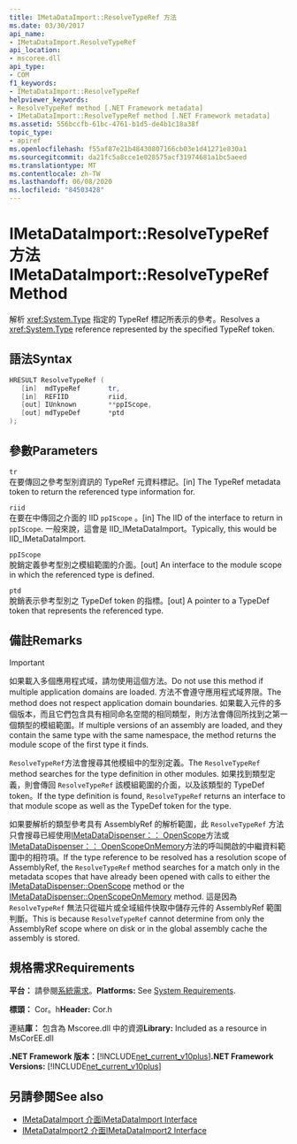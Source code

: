 ```yaml
---
title: IMetaDataImport::ResolveTypeRef 方法
ms.date: 03/30/2017
api_name:
- IMetaDataImport.ResolveTypeRef
api_location:
- mscoree.dll
api_type:
- COM
f1_keywords:
- IMetaDataImport::ResolveTypeRef
helpviewer_keywords:
- ResolveTypeRef method [.NET Framework metadata]
- IMetaDataImport::ResolveTypeRef method [.NET Framework metadata]
ms.assetid: 556bccfb-61bc-4761-b1d5-de4b1c18a38f
topic_type:
- apiref
ms.openlocfilehash: f55af87e21b48430807166cb03e1d41271e830a1
ms.sourcegitcommit: da21fc5a8cce1e028575acf31974681a1bc5aeed
ms.translationtype: MT
ms.contentlocale: zh-TW
ms.lasthandoff: 06/08/2020
ms.locfileid: "84503428"
---
```

# <a name="imetadataimportresolvetyperef-method"></a><span data-ttu-id="5a8aa-102">IMetaDataImport::ResolveTypeRef 方法</span><span class="sxs-lookup"><span data-stu-id="5a8aa-102">IMetaDataImport::ResolveTypeRef Method</span></span>
<span data-ttu-id="5a8aa-103">解析 <xref:System.Type> 指定的 TypeRef 標記所表示的參考。</span><span class="sxs-lookup"><span data-stu-id="5a8aa-103">Resolves a <xref:System.Type> reference represented by the specified TypeRef token.</span></span>  
  
## <a name="syntax"></a><span data-ttu-id="5a8aa-104">語法</span><span class="sxs-lookup"><span data-stu-id="5a8aa-104">Syntax</span></span>  
  
```cpp  
HRESULT ResolveTypeRef (  
   [in]  mdTypeRef       tr,  
   [in]  REFIID          riid,  
   [out] IUnknown        **ppIScope,  
   [out] mdTypeDef       *ptd  
);  
```  
  
## <a name="parameters"></a><span data-ttu-id="5a8aa-105">參數</span><span class="sxs-lookup"><span data-stu-id="5a8aa-105">Parameters</span></span>  
 `tr`  
 <span data-ttu-id="5a8aa-106">在要傳回之參考型別資訊的 TypeRef 元資料標記。</span><span class="sxs-lookup"><span data-stu-id="5a8aa-106">[in] The TypeRef metadata token to return the referenced type information for.</span></span>  
  
 `riid`  
 <span data-ttu-id="5a8aa-107">在要在中傳回之介面的 IID `ppIScope` 。</span><span class="sxs-lookup"><span data-stu-id="5a8aa-107">[in] The IID of the interface to return in `ppIScope`.</span></span> <span data-ttu-id="5a8aa-108">一般來說，這會是 IID_IMetaDataImport。</span><span class="sxs-lookup"><span data-stu-id="5a8aa-108">Typically, this would be IID_IMetaDataImport.</span></span>  
  
 `ppIScope`  
 <span data-ttu-id="5a8aa-109">脫銷定義參考型別之模組範圍的介面。</span><span class="sxs-lookup"><span data-stu-id="5a8aa-109">[out] An interface to the module scope in which the referenced type is defined.</span></span>  
  
 `ptd`  
 <span data-ttu-id="5a8aa-110">脫銷表示參考型別之 TypeDef token 的指標。</span><span class="sxs-lookup"><span data-stu-id="5a8aa-110">[out] A pointer to a TypeDef token that represents the referenced type.</span></span>  
  
## <a name="remarks"></a><span data-ttu-id="5a8aa-111">備註</span><span class="sxs-lookup"><span data-stu-id="5a8aa-111">Remarks</span></span>  
  
> [!IMPORTANT]
> <span data-ttu-id="5a8aa-112">如果載入多個應用程式域，請勿使用這個方法。</span><span class="sxs-lookup"><span data-stu-id="5a8aa-112">Do not use this method if multiple application domains are loaded.</span></span> <span data-ttu-id="5a8aa-113">方法不會遵守應用程式域界限。</span><span class="sxs-lookup"><span data-stu-id="5a8aa-113">The method does not respect application domain boundaries.</span></span> <span data-ttu-id="5a8aa-114">如果載入元件的多個版本，而且它們包含具有相同命名空間的相同類型，則方法會傳回所找到之第一個類型的模組範圍。</span><span class="sxs-lookup"><span data-stu-id="5a8aa-114">If multiple versions of an assembly are loaded, and they contain the same type with the same namespace, the method returns the module scope of the first type it finds.</span></span>  
  
 <span data-ttu-id="5a8aa-115">`ResolveTypeRef`方法會搜尋其他模組中的型別定義。</span><span class="sxs-lookup"><span data-stu-id="5a8aa-115">The `ResolveTypeRef` method searches for the type definition in other modules.</span></span> <span data-ttu-id="5a8aa-116">如果找到類型定義，則會傳回 `ResolveTypeRef` 該模組範圍的介面，以及該類型的 TypeDef token。</span><span class="sxs-lookup"><span data-stu-id="5a8aa-116">If the type definition is found, `ResolveTypeRef` returns an interface to that module scope as well as the TypeDef token for the type.</span></span>  
  
 <span data-ttu-id="5a8aa-117">如果要解析的類型參考具有 AssemblyRef 的解析範圍，此 `ResolveTypeRef` 方法只會搜尋已經使用[IMetaDataDispenser：： OpenScope](imetadatadispenser-openscope-method.md)方法或[IMetaDataDispenser：： OpenScopeOnMemory](imetadatadispenser-openscopeonmemory-method.md)方法的呼叫開啟的中繼資料範圍中的相符項。</span><span class="sxs-lookup"><span data-stu-id="5a8aa-117">If the type reference to be resolved has a resolution scope of AssemblyRef, the `ResolveTypeRef` method searches for a match only in the metadata scopes that have already been opened with calls to either the [IMetaDataDispenser::OpenScope](imetadatadispenser-openscope-method.md) method or the [IMetaDataDispenser::OpenScopeOnMemory](imetadatadispenser-openscopeonmemory-method.md) method.</span></span> <span data-ttu-id="5a8aa-118">這是因為 `ResolveTypeRef` 無法只從磁片或全域組件快取中儲存元件的 AssemblyRef 範圍判斷。</span><span class="sxs-lookup"><span data-stu-id="5a8aa-118">This is because `ResolveTypeRef` cannot determine from only the AssemblyRef scope where on disk or in the global assembly cache the assembly is stored.</span></span>  
  
## <a name="requirements"></a><span data-ttu-id="5a8aa-119">規格需求</span><span class="sxs-lookup"><span data-stu-id="5a8aa-119">Requirements</span></span>  
 <span data-ttu-id="5a8aa-120">**平台：** 請參閱[系統需求](../../get-started/system-requirements.md)。</span><span class="sxs-lookup"><span data-stu-id="5a8aa-120">**Platforms:** See [System Requirements](../../get-started/system-requirements.md).</span></span>  
  
 <span data-ttu-id="5a8aa-121">**標頭：** Cor。h</span><span class="sxs-lookup"><span data-stu-id="5a8aa-121">**Header:** Cor.h</span></span>  
  
 <span data-ttu-id="5a8aa-122">連結**庫：** 包含為 Mscoree.dll 中的資源</span><span class="sxs-lookup"><span data-stu-id="5a8aa-122">**Library:** Included as a resource in MsCorEE.dll</span></span>  
  
 <span data-ttu-id="5a8aa-123">**.NET Framework 版本：**[!INCLUDE[net_current_v10plus](../../../../includes/net-current-v10plus-md.md)]</span><span class="sxs-lookup"><span data-stu-id="5a8aa-123">**.NET Framework Versions:** [!INCLUDE[net_current_v10plus](../../../../includes/net-current-v10plus-md.md)]</span></span>  
  
## <a name="see-also"></a><span data-ttu-id="5a8aa-124">另請參閱</span><span class="sxs-lookup"><span data-stu-id="5a8aa-124">See also</span></span>

- [<span data-ttu-id="5a8aa-125">IMetaDataImport 介面</span><span class="sxs-lookup"><span data-stu-id="5a8aa-125">IMetaDataImport Interface</span></span>](imetadataimport-interface.md)
- [<span data-ttu-id="5a8aa-126">IMetaDataImport2 介面</span><span class="sxs-lookup"><span data-stu-id="5a8aa-126">IMetaDataImport2 Interface</span></span>](imetadataimport2-interface.md)
